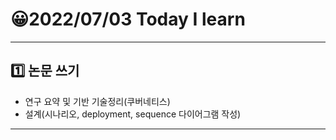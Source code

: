 # 😀2022/07/03 Today I learn
-------------------------
## 1️⃣ 논문 쓰기
  * 연구 요약 및 기반 기술정리(쿠버네티스)
  * 설계(시나리오, deployment, sequence 다이어그램 작성)
------------------------
